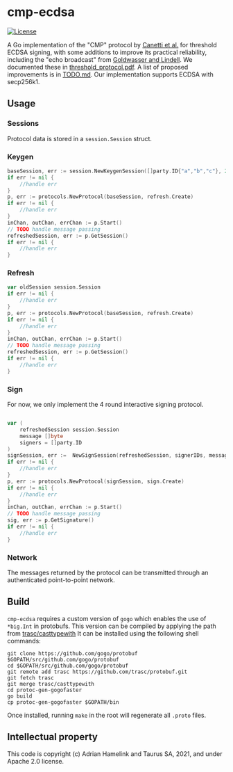 # cmp-ecdsa

[![License](https://img.shields.io/badge/License-Apache%202.0-blue.svg)](https://opensource.org/licenses/Apache-2.0)

A Go implementation of the "CMP" protocol by [Canetti et al.](https://eprint.iacr.org/2021/060) for threshold ECDSA signing, with some additions to improve its practical reliability, including the "echo broadcast" from [Goldwasser and Lindell](https://doi.org/10.1007/s00145-005-0319-z).  We documented these in [threshold_protocol.pdf](threshold_protocol.pdf). A list of proposed improvements is in [TODO.md](TODO.md).  Our implementation supports ECDSA with secp256k1.

## Usage

### Sessions

Protocol data is stored in a `session.Session` struct.

### Keygen

```go
baseSession, err := session.NewKeygenSession([]party.ID{"a","b","c"}, 2, "a") (*Keygen, error) 
if err != nil {
	//handle err
}
p, err := protocols.NewProtocol(baseSession, refresh.Create)
if err != nil {
    //handle err
}
inChan, outChan, errChan := p.Start()
// TODO handle message passing 
refreshedSession, err := p.GetSession()
if err != nil {
    //handle err
}
```
### Refresh

```go
var oldSession session.Session
if err != nil {
	//handle err
}
p, err := protocols.NewProtocol(baseSession, refresh.Create)
if err != nil {
    //handle err
}
inChan, outChan, errChan := p.Start()
// TODO handle message passing 
refreshedSession, err := p.GetSession()
if err != nil {
    //handle err
}

```
### Sign

For now, we only implement the 4 round interactive signing protocol. 
```go

var (
	refreshedSession session.Session
	message []byte
	signers = []party.ID
)
signSession, err :=  NewSignSession(refreshedSession, signerIDs, message)
if err != nil {
	//handle err
}
p, err := protocols.NewProtocol(signSession, sign.Create)
if err != nil {
    //handle err
}
inChan, outChan, errChan := p.Start()
// TODO handle message passing 
sig, err := p.GetSignature()
if err != nil {
    //handle err
}
```
### Network

The messages returned by the protocol can be transmitted through an authenticated point-to-point network.

## Build

`cmp-ecdsa` requires a custom version of `gogo` which enables the use of `*big.Int` in protobufs. 
This version can be compiled by applying the path from [trasc/casttypewith](https://github.com/trasc/protobuf)
It can be installed using the following shell commands:

```shell
git clone https://github.com/gogo/protobuf $GOPATH/src/github.com/gogo/protobuf
cd $GOPATH/src/github.com/gogo/protobuf
git remote add trasc https://github.com/trasc/protobuf.git
git fetch trasc
git merge trasc/casttypewith
cd protoc-gen-gogofaster
go build
cp protoc-gen-gogofaster $GOPATH/bin
```

Once installed, running `make` in the root will regenerate all `.proto` files.


## Intellectual property

This code is copyright (c) Adrian Hamelink and Taurus SA, 2021, and under Apache 2.0 license.




